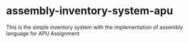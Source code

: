 # assembly-inventory-system-apu
This is the simple inventory system with the implementation of assembly language for APU Assignment
